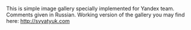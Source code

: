 This is simple image gallery specially implemented for Yandex team.
Comments given in Russian.
Working version of the gallery you may find here: http://svyatyuk.com 
